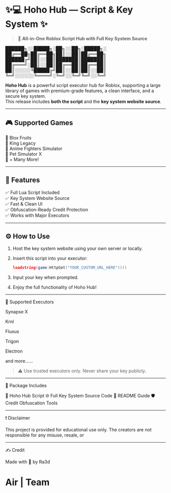 # ✨💻 Hoho Hub — Script & Key System ✨

> 🚀 **All-in-One Roblox Script Hub with Full Key System Source**

██████╗░░█████╗░██╗░░██╗░█████╗░ ██╔══██╗██╔══██╗██║░░██║██╔══██╗ ██████╔╝██║░░██║███████║███████║ ██╔═══╝░██║░░██║██╔══██║██╔══██║ ██║░░░░░╚█████╔╝██║░░██║██║░░██║ ╚═╝░░░░░░╚════╝░╚═╝░░╚═╝╚═╝░░╚═╝

**Hoho Hub** is a powerful script executor hub for Roblox, supporting a large library of games with premium-grade features, a clean interface, and a secure key system.  
This release includes **both the script** and the **key system website source**.

---

## 🎮 Supported Games
🔹 Blox Fruits  
🔹 King Legacy  
🔹 Anime Fighters Simulator  
🔹 Pet Simulator X  
🔹 + Many More!

---

## 🧠 Features
✅ Full Lua Script Included  
✅ Key System Website Source  
✅ Fast & Clean UI  
✅ Obfuscation-Ready Credit Protection  
✅ Works with Major Executors

---

## ⚙️ How to Use
1. Host the key system website using your own server or locally.
2. Insert this script into your executor:
   ```lua
   loadstring(game:HttpGet("YOUR_CUSTOM_URL_HERE"))()

3. Input your key when prompted.


4. Enjoy the full functionality of Hoho Hub!




---

🔧 Supported Executors

Synapse X

Krnl

Fluxus

Trigon

Electron

and more……


> ⚠️ Use trusted executors only. Never share your key publicly.




---

📁 Package Includes

📜 Hoho Hub Script
🌐 Full Key System Source Code
🧾 README Guide
🛡️ Credit Obfuscation Tools


---

❗ Disclaimer

This project is provided for educational use only.
The creators are not responsible for any misuse, resale, or 

---

✍️ Credit

Made with 💖 by Ra3d


# Air | Team

